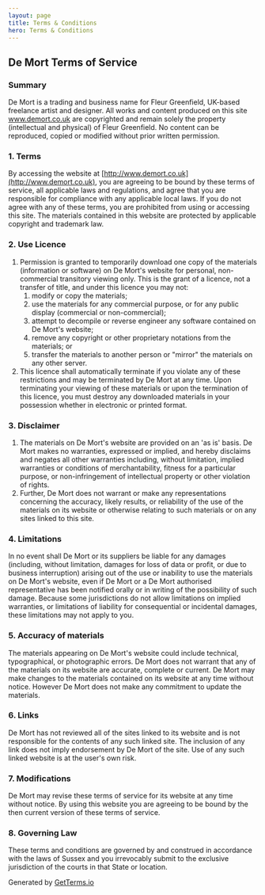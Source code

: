 ```yaml
---
layout: page
title: Terms & Conditions
hero: Terms & Conditions
---
```


## De Mort Terms of Service

### Summary

De Mort is a trading and business name for Fleur Greenfield, UK-based freelance artist and designer. All works and content produced on this site www.demort.co.uk are copyrighted and remain solely the property (intellectual and physical) of Fleur Greenfield. No content can be reproduced, copied or modified without prior written permission.&nbsp;

### 1\. Terms

By accessing the website at [http://www.demort.co.uk](http://www.demort.co.uk), you are agreeing to be bound by these terms of service, all applicable laws and regulations, and agree that you are responsible for compliance with any applicable local laws. If you do not agree with any of these terms, you are prohibited from using or accessing this site. The materials contained in this website are protected by applicable copyright and trademark law.

### 2\. Use Licence

1. Permission is granted to temporarily download one copy of the materials (information or software) on De Mort's website for personal, non-commercial transitory viewing only. This is the grant of a licence, not a transfer of title, and under this licence you may not:
   1. modify or copy the materials;
   2. use the materials for any commercial purpose, or for any public display (commercial or non-commercial);
   3. attempt to decompile or reverse engineer any software contained on De Mort's website;
   4. remove any copyright or other proprietary notations from the materials; or
   5. transfer the materials to another person or "mirror" the materials on any other server.
2. This licence shall automatically terminate if you violate any of these restrictions and may be terminated by De Mort at any time. Upon terminating your viewing of these materials or upon the termination of this licence, you must destroy any downloaded materials in your possession whether in electronic or printed format.

### 3\. Disclaimer

1. The materials on De Mort's website are provided on an 'as is' basis. De Mort makes no warranties, expressed or implied, and hereby disclaims and negates all other warranties including, without limitation, implied warranties or conditions of merchantability, fitness for a particular purpose, or non-infringement of intellectual property or other violation of rights.
2. Further, De Mort does not warrant or make any representations concerning the accuracy, likely results, or reliability of the use of the materials on its website or otherwise relating to such materials or on any sites linked to this site.

### 4\. Limitations

In no event shall De Mort or its suppliers be liable for any damages (including, without limitation, damages for loss of data or profit, or due to business interruption) arising out of the use or inability to use the materials on De Mort's website, even if De Mort or a De Mort authorised representative has been notified orally or in writing of the possibility of such damage. Because some jurisdictions do not allow limitations on implied warranties, or limitations of liability for consequential or incidental damages, these limitations may not apply to you.

### 5\. Accuracy of materials

The materials appearing on De Mort's website could include technical, typographical, or photographic errors. De Mort does not warrant that any of the materials on its website are accurate, complete or current. De Mort may make changes to the materials contained on its website at any time without notice. However De Mort does not make any commitment to update the materials.

### 6\. Links

De Mort has not reviewed all of the sites linked to its website and is not responsible for the contents of any such linked site. The inclusion of any link does not imply endorsement by De Mort of the site. Use of any such linked website is at the user's own risk.

### 7\. Modifications

De Mort may revise these terms of service for its website at any time without notice. By using this website you are agreeing to be bound by the then current version of these terms of service.

### 8\. Governing Law

These terms and conditions are governed by and construed in accordance with the laws of Sussex and you irrevocably submit to the exclusive jurisdiction of the courts in that State or location.

Generated by [GetTerms.io](https://getterms.io/ "Terms of Service Template Generator")